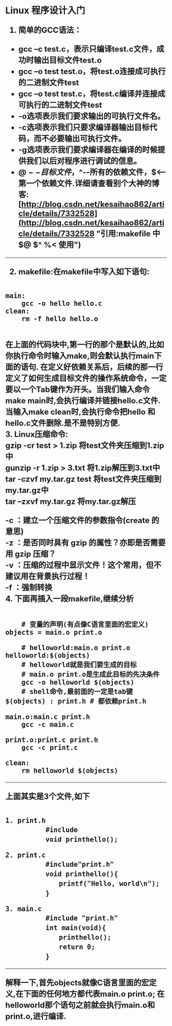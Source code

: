 # Linux 程序设计入门 #
<font size="5"><b>
1. 简单的GCC语法：

- gcc –c test.c，表示只编译test.c文件，成功时输出目标文件test.o<br/>
- gcc –o test test.o，将test.o连接成可执行的二进制文件test<br/>
- gcc –o test test.c，将test.c编译并连接成可执行的二进制文件test<br/>
- -o选项表示我们要求输出的可执行文件名。 <br/>
- -c选项表示我们只要求编译器输出目标代码，而不必要输出可执行文件。 <br/>
- -g选项表示我们要求编译器在编译的时候提供我们以后对程序进行调试的信息。<br/>
- $@--目标文件，$^--所有的依赖文件，$<--第一个依赖文件.详细请查看别个大神的博客:[http://blog.csdn.net/kesaihao862/article/details/7332528](http://blog.csdn.net/kesaihao862/article/details/7332528 "引用:makefile 中 $@ $^ %< 使用")<br/>

----------

2. makefile:在makefile中写入如下语句:
<pre><code>
main:
	gcc -o hello hello.c
clean:
	rm -f hello hello.o
</code></pre>
<br/>
在上面的代码块中,第一行的那个是默认的,比如你执行命令时输入make,则会默认执行main下面的语句.
在定义好依赖关系后，后续的那一行定义了如何生成目标文件的操作系统命令，一定要以一个Tab键作为开头。当我们输入命令 make main时,会执行编译并链接hello.c文件.当输入make clean时,会执行命令把hello 和 hello.c文件删除.是不是特别方便.<br/>
3. Linux压缩命令:<br/>
gzip -cr test > 1.zip 将test文件夹压缩到1.zip中<br/>
gunzip -r 1.zip > 3.txt 将1.zip解压到3.txt中<br/>
tar -czvf my.tar.gz test 将test文件夹压缩到my.tar.gz中<br/>
tar –zxvf my.tar.gz 将my.tar.gz解压<br/>

-c ：建立一个压缩文件的参数指令(create 的意思)<br/>
-z ：是否同时具有 gzip 的属性？亦即是否需要用 gzip 压缩？<br/>
-v ：压缩的过程中显示文件！这个常用，但不建议用在背景执行过程！<br/>
-f ：强制转换<br/>
4. 下面再插入一段makefile,继续分析
<pre><code>
	# 变量的声明(有点像C语言里面的宏定义)
objects = main.o print.o

	# helloworld:main.o print.o 
helloworld:$(objects)
	# helloworld就是我们要生成的目标
	# main.o print.o是生成此目标的先决条件
	gcc -o helloworld $(objects)
	# shell命令,最前面的一定是tab键
$(objects) : print.h # 都依赖print.h

main.o:main.c print.h
	gcc -c main.c
	
print.o:print.c print.h
	gcc -c print.c

clean:
	rm helloworld $(objects)
</code></pre>
---------------------------------------------------------------------
上面其实是3个文件,如下
<pre><code>
1. print.h
　　　　　　#include<stdio.h>
　　　　　　void printhello();

2. print.c
　　　　　　#include"print.h"
　　　　　　void printhello(){
　　　　　　　　printf("Hello, world\n");
　　　　　　}

3. main.c
　　　　　　#include "print.h"
　　　　　　int main(void){
　　　　　　　　printhello();
　　　　　　　　return 0;
　　　　　　}
</code></pre>
-----------------------------------------------------------------
解释一下,首先objects就像C语言里面的宏定义,在下面的任何地方都代表main.o print.o;
在helloworld那个语句之前就会执行main.o和print.o,进行编译.
<br/>
</b></font>
